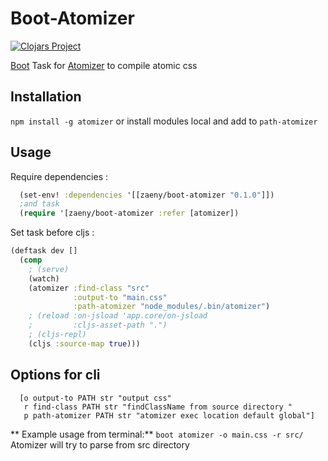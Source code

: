# Boot-Atomizer
[![Clojars Project](http://clojars.org/zaeny/boot-atomizer/latest-version.svg)](http://clojars.org/zaeny/boot-atomizer)

[Boot](http://boot-clj.com) Task for [Atomizer](http://acss.io) to compile atomic css

## Installation
`npm install -g atomizer`
or install modules local and add to `path-atomizer`

## Usage
Require dependencies :
```clojure
  (set-env! :dependencies '[[zaeny/boot-atomizer "0.1.0"]])
  ;and task
  (require '[zaeny/boot-atomizer :refer [atomizer])
```

Set task before cljs :
```clojure
(deftask dev []
  (comp
    ; (serve)
    (watch)
    (atomizer :find-class "src"
              :output-to "main.css"
              :path-atomizer "node_modules/.bin/atomizer")
    ; (reload :on-jsload 'app.core/on-jsload
    ;         :cljs-asset-path ".")
    ; (cljs-repl)
    (cljs :source-map true)))
```

## Options for cli
```
  [o output-to PATH str "output css"
   r find-class PATH str "findClassName from source directory "
   p path-atomizer PATH str "atomizer exec location default global"]
```

** Example usage from terminal:**
`boot atomizer -o main.css -r src/ `
Atomizer will try to parse from src directory
